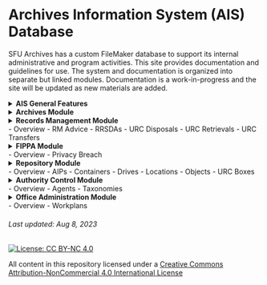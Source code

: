 # Archives Information System (AIS) Database
SFU Archives has a custom FileMaker database to support its internal administrative and program activities. This site provides documentation and guidelines for use. The system and documentation is organized into separate but linked modules. Documentation is a work-in-progress and the site will be updated as new materials are added.

<details>
<summary><b>AIS General Features</b></summary>
</details>

<details>
<summary><b>Archives Module</b></summary>
- [Overview](archives-module/overview.md)
- [Accessions](archives-module/accession/overiew.md)
- [Fonds](archives-module/fonds/overview.md)
- [Inquiries](archives-module/inquiries/overview.md)
- [Processing Projects](archives-module/processing-project/overview.md)
- [Researcher Products](archives-module/research-product/overview.md)
</details>

<details>
<summary><b>Records Management Module</b><summary>
- Overview
- RM Advice
- RRSDAs
- URC Disposals
- URC Retrievals
- URC Transfers
</details>

<details>
<summary><b>FIPPA Module</b><summary>
- Overview
- Privacy Breach
</details>

<details>
<summary><b>Repository Module</b><summary>
- Overview
- AIPs
- Containers
- Drives
- Locations
- Objects
- URC Boxes
</details>

<details>
<summary><b>Authority Control Module</b><summary>
- Overview
- Agents
- Taxonomies
</details>

<details>
<summary><b>Office Administration Module</b><summary>
- Overview
- Workplans
</details>

###### Last updated: Aug 8, 2023

[![License: CC BY-NC 4.0](https://img.shields.io/badge/License-CC%20BY--NC%204.0-lightgrey.svg)](https://creativecommons.org/licenses/by-nc/4.0/)

All content in this repository licensed under a [Creative Commons Attribution-NonCommercial 4.0 International License](https://creativecommons.org/licenses/by-nc/4.0/)
